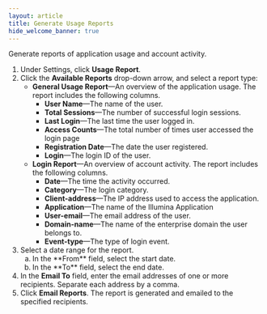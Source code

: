 ```yaml
---
layout: article
title: Generate Usage Reports
hide_welcome_banner: true
---
```



Generate reports of application usage and account activity. 

1. Under Settings, click **Usage Report**. 
2. Click the **Available Reports** drop-down arrow, and select a report type:
   + **General Usage Report**—An overview of the application usage. The report includes the following columns.
     + **User Name**—The name of the user.
     + **Total Sessions**—The number of successful login sessions.
     + **Last Login**—The last time the user logged in.
     + **Access Counts**—The total number of times user accessed the login page
     + **Registration Date**—The date the user registered.
     + **Login**—The login ID of the user.
   + **Login Report**—An overview of account activity. The report includes the following columns.
     + **Date**—The time the activity occurred.
     + **Category**—The login category.
     + **Client-address**—The IP&#160;address used to access the application.
     + **Application**—The name of the Illumina Application
     + **User-email**—The email address of the user.
     + **Domain-name**—The name of the enterprise domain the user belongs to. 
     + **Event-type**—The type of login event. 
3. Select a date range for the report.<ol type="a">
   <li>In the **From** field, select the start date.</li>
   <li>In the **To** field, select the end date.</li></ol>
4. In the **Email To** field, enter the email addresses of one or more recipients. Separate each address by a comma.
5. Click **Email Reports**.
   The report is generated and emailed to the specified recipients. 